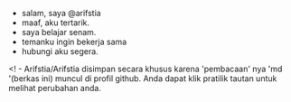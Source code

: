 - salam, saya @arifstia
 - maaf, aku tertarik.
 - saya belajar senam.
 - temanku ingin bekerja sama
 - hubungi aku segera.
 
 <! -
 Arifstia/Arifstia disimpan secara khusus karena 'pembacaan' nya 'md '(berkas ini) muncul di profil github.
 Anda dapat klik pratilik tautan untuk melihat perubahan anda.
 >
